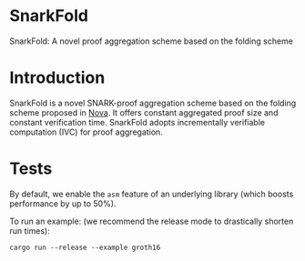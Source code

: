 # SnarkFold
SnarkFold: A novel proof aggregation scheme based on the folding scheme

# Introduction
SnarkFold is a novel SNARK-proof aggregation scheme based on the folding scheme proposed in [Nova](https://par.nsf.gov/servlets/purl/10440508). It offers constant aggregated proof size and constant verification time. SnarkFold adopts incrementally verifiable computation (IVC) for proof aggregation.


# Tests 
By default, we enable the `asm` feature of an underlying library (which boosts performance by up to 50\%).

To run an example: (we recommend the release mode to drastically shorten run times):
```text
cargo run --release --example groth16
```
